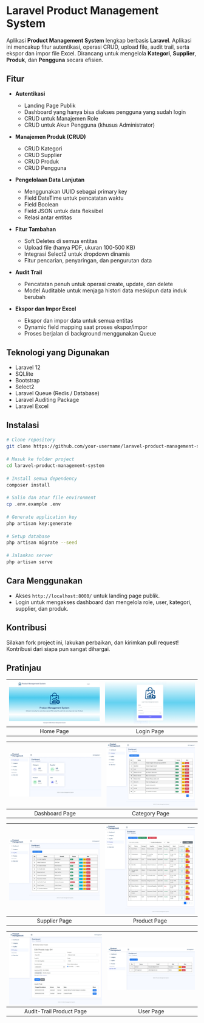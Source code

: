 # Laravel Product Management System

Aplikasi **Product Management System** lengkap berbasis **Laravel**. Aplikasi ini mencakup fitur autentikasi, operasi CRUD, upload file, audit trail, serta ekspor dan impor file Excel. Dirancang untuk mengelola **Kategori**, **Supplier**, **Produk**, dan **Pengguna** secara efisien.

## Fitur

- **Autentikasi**
  - Landing Page Publik
  - Dashboard yang hanya bisa diakses pengguna yang sudah login
  - CRUD untuk Manajemen Role
  - CRUD untuk Akun Pengguna (khusus Administrator)

- **Manajemen Produk (CRUD)**
  - CRUD Kategori
  - CRUD Supplier
  - CRUD Produk
  - CRUD Pengguna

- **Pengelolaan Data Lanjutan**
  - Menggunakan UUID sebagai primary key
  - Field DateTime untuk pencatatan waktu
  - Field Boolean
  - Field JSON untuk data fleksibel
  - Relasi antar entitas

- **Fitur Tambahan**
  - Soft Deletes di semua entitas
  - Upload file (hanya PDF, ukuran 100-500 KB)
  - Integrasi Select2 untuk dropdown dinamis
  - Fitur pencarian, penyaringan, dan pengurutan data

- **Audit Trail**
  - Pencatatan penuh untuk operasi create, update, dan delete
  - Model Auditable untuk menjaga histori data meskipun data induk berubah

- **Ekspor dan Impor Excel**
  - Ekspor dan impor data untuk semua entitas
  - Dynamic field mapping saat proses ekspor/impor
  - Proses berjalan di background menggunakan Queue

## Teknologi yang Digunakan

- Laravel 12
- SQLlite
- Bootstrap
- Select2
- Laravel Queue (Redis / Database)
- Laravel Auditing Package
- Laravel Excel

## Instalasi

```bash
# Clone repository
git clone https://github.com/your-username/laravel-product-management-system.git

# Masuk ke folder project
cd laravel-product-management-system

# Install semua dependency
composer install

# Salin dan atur file environment
cp .env.example .env

# Generate application key
php artisan key:generate

# Setup database
php artisan migrate --seed

# Jalankan server
php artisan serve
```

## Cara Menggunakan

- Akses `http://localhost:8000/` untuk landing page publik.
- Login untuk mengakses dashboard dan mengelola role, user, kategori, supplier, dan produk.

## Kontribusi

Silakan fork project ini, lakukan perbaikan, dan kirimkan pull request! Kontribusi dari siapa pun sangat dihargai.

## Pratinjau

| <img src="/public/tampilan/1.jpeg" alt="Desktop" width="100%"> | <img src="/public/tampilan/2.jpeg" alt="Pad" width="100%"> |
| :-------------------------------------------------------------: | :---------------------------------------------------------: |
|                        Home Page                         |                        Login Page                         |

| <img src="/public/tampilan/3.jpeg" alt="Full" width="100%"> | <img src="/public/tampilan/4.jpeg" alt="Full" width="100%"> |
| :----------------------------------------------------------: | :----------------------------------------------------------: |
|                   Dashboard Page                   |                   Category Page                    |

| <img src="/public/tampilan/5.jpeg" alt="Desktop" width="100%"> | <img src="/public/tampilan/6.jpeg" alt="Pad" width="100%"> |
| :-------------------------------------------------------------: | :---------------------------------------------------------: |
|                        Supplier Page                         |                        Product Page                         |

| <img src="/public/tampilan/7.jpeg" alt="Full" width="100%"> | <img src="/public/tampilan/8.jpeg" alt="Full" width="100%"> |
| :----------------------------------------------------------: | :----------------------------------------------------------: |
|                   Audit-Trail Product Page                   |                   User Page                    |
